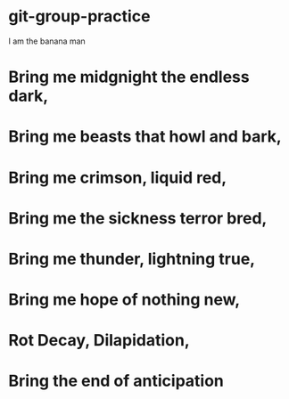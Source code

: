# git-group-practice

I am the banana man


# Bring me midgnight the endless dark,
# Bring me beasts that howl and bark,
# Bring me crimson, liquid red,
# Bring me the sickness terror bred,
# Bring me thunder, lightning true,
# Bring me hope of nothing new,
# Rot Decay, Dilapidation, 
# Bring the end of anticipation

